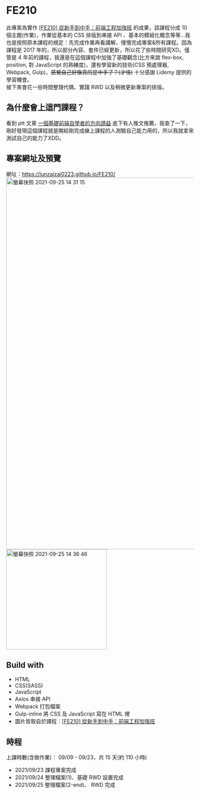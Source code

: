 # FE210
此專案為實作 [[FE210] 從新手到中手：前端工程加強班](https://lidemy.com/p/frontend-intermediate-course) 的成果，該課程分成 10 個主題(作業)，作業從基本的 CSS 排版到串接 API 、基本的模組化概念等等...我也是按照原本課程的規定：先完成作業再看講解，慢慢完成專案&所有課程。因為課程是 2017 年的，所以部分內容、套件已經更新，所以花了些時間研究XD。僅管是 4 年前的課程，我還是在這個課程中加強了基礎觀念(比方來說 flex-box, position, 對 JavaScript 的熟練度)，還有學習新的技術(CSS 預處理器, Webpack, Gulp)，~~感覺自己好像真的是中手了？(才怪)~~ 十分感謝 Lidemy 提供的學習機會。
<br>接下來會花一些時間整理代碼、實踐 RWD 以及稍微更新專案的排版。
## 為什麼會上這門課程？
看到 ptt 文章 [一個基礎前端自學者的方向請益](https://www.ptt.cc/bbs/Soft_Job/M.1623349112.A.401.html) 底下有人推文推薦，我查了一下，剛好發現這個課程就是開給剛完成線上課程的人測驗自己能力用的，所以我就拿來測試自己的能力了XDD。
## 專案網址及預覽
網址：https://lunzaizai0223.github.io/FE210/
<img width="1000" alt="螢幕快照 2021-09-25 14 31 15" src="https://user-images.githubusercontent.com/77038018/134761544-dd1ff837-e8d8-4e4d-b768-bebd18d6f75c.png">
<img width="270" alt="螢幕快照 2021-09-25 14 36 46" src="https://user-images.githubusercontent.com/77038018/134761547-d1e17fe2-fe31-4ff4-b30b-757f8b5cd332.png">
## Build with
- HTML
- CSS(SASS)
- JavaScript
- Axios 串接 API
- Webpack 打包檔案
- Gulp-inline 將 CSS 及 JavaScript 寫在 HTML 裡
- 圖片皆取自於課程：[[FE210] 從新手到中手：前端工程加強班](https://lidemy.com/p/frontend-intermediate-course)
## 時程
上課時數(含做作業)： 09/09 - 09/23，共 15 天(約 110 小時)
- 2021/09/23 課程專案完成
- 2021/09/24 整理檔案(1)、基礎 RWD 設置完成
- 2021/09/25 整理檔案(2-end)、 RWD 完成
